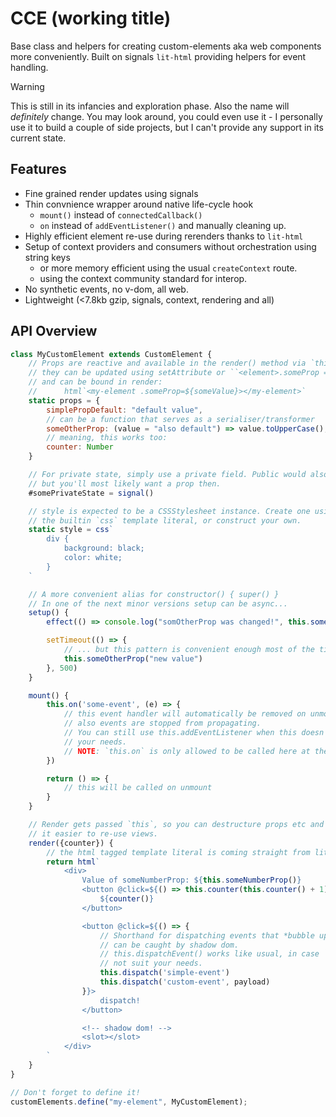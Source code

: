 # CCE (working title)

Base class and helpers for creating custom-elements aka web components more conveniently.
Built on signals `lit-html` providing helpers for event handling.

> [!WARNING]
> This is still in its infancies and exploration phase. Also the name will
> *definitely* change. You may look around, you could even use it - I personally
> use it to build a couple of side projects, but I can't provide any support
> in its current state.

## Features

- Fine grained render updates using signals
- Thin convnience wrapper around native life-cycle hook
    - `mount()` instead of `connectedCallback()`
    - `on` instead of `addEventListener()` and manually cleaning up.
- Highly efficient element re-use during rerenders thanks to `lit-html`
- Setup of context providers and consumers without orchestration using string keys
    - or more memory efficient using the usual `createContext` route.
    - using the context community standard for interop.
- No synthetic events, no v-dom, all web.
- Lightweight (<7.8kb gzip, signals, context, rendering and all)

## API Overview

```js
class MyCustomElement extends CustomElement {
    // Props are reactive and available in the render() method via `this.someProp()`
    // they can be updated using setAttribute or ``<element>.someProp = newValue`
    // and can be bound in render:
    //      html`<my-element .someProp=${someValue}></my-element>`
    static props = {
        simplePropDefault: "default value",
        // can be a function that serves as a serialiser/transformer
        someOtherProp: (value = "also default") => value.toUpperCase(),
        // meaning, this works too:
        counter: Number
    }

    // For private state, simply use a private field. Public would also work,
    // but you'll most likely want a prop then.
    #somePrivateState = signal()

    // style is expected to be a CSSStylesheet instance. Create one using 
    // the builtin `css` template literal, or construct your own.
    static style = css`
        div {
            background: black;
            color: white;
        }
    `

    // A more convenient alias for constructor() { super() }
    // In one of the next minor versions setup can be async...
    setup() { 
        effect(() => console.log("somOtherProp was changed!", this.someOtherProp()))

        setTimeout(() => {
            // ... but this pattern is convenient enough most of the time.
            this.someOtherProp("new value")
        }, 500)
    }

    mount() {
        this.on('some-event', (e) => {
            // this event handler will automatically be removed on unmount
            // also events are stopped from propagating.
            // You can still use this.addEventListener when this doesn't suite
            // your needs.
            // NOTE: `this.on` is only allowed to be called here at the moment.
        })

        return () => {
            // this will be called on unmount
        }
    }

    // Render gets passed `this`, so you can destructure props etc and make
    // it easier to re-use views.
    render({counter}) {
        // the html tagged template literal is coming straight from lit-html
        return html`
            <div>
                Value of someNumberProp: ${this.someNumberProp()}
                <button @click=${() => this.counter(this.counter() + 1)}>
                    ${counter()}
                </button>

                <button @click=${() => {
                    // Shorthand for dispatching events that *bubble up* and 
                    // can be caught by shadow dom.
                    // this.dispatchEvent() works like usual, in case `on` does
                    // not suit your needs.
                    this.dispatch('simple-event')
                    this.dispatch('custom-event', payload)
                }}>
                    dispatch!
                </button>

                <!-- shadow dom! -->
                <slot></slot>
            </div>
        `
    }
}

// Don't forget to define it!
customElements.define("my-element", MyCustomElement);
```

